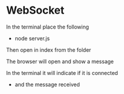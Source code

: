 # WebSocket
In the terminal place the following
* node server.js

Then open in index from the folder

The browser will open and show a message

In the terminal it will indicate if it is connected

* and the message received
